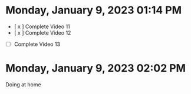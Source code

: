 # Monday, January  9, 2023 01:14 PM
- [ x ] Complete Video 11
- [ x ] Complete Video 12
- [ ] Complete Video 13
# Monday, January  9, 2023 02:02 PM
Doing at home